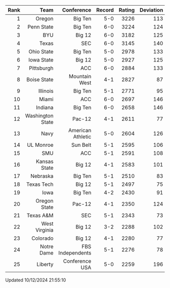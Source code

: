 | Rank  | Team                 | Conference           | Record   | Rating | Deviation |
| ---:  | ---:                 | ---:                 | ---:     | ---:   | ---:      |
| 1     | Oregon               | Big Ten              | 5-0      | 3226   | 113       |
| 2     | Penn State           | Big Ten              | 6-0      | 3224   | 124       |
| 3     | BYU                  | Big 12               | 6-0      | 3182   | 125       |
| 4     | Texas                | SEC                  | 6-0      | 3145   | 140       |
| 5     | Ohio State           | Big Ten              | 5-0      | 2978   | 133       |
| 6     | Iowa State           | Big 12               | 5-0      | 2927   | 125       |
| 7     | Pittsburgh           | ACC                  | 6-0      | 2884   | 133       |
| 8     | Boise State          | Mountain West        | 4-1      | 2827   | 87        |
| 9     | Illinois             | Big Ten              | 5-1      | 2771   | 95        |
| 10    | Miami                | ACC                  | 6-0      | 2697   | 146       |
| 11    | Indiana              | Big Ten              | 6-0      | 2658   | 146       |
| 12    | Washington State     | Pac-12               | 4-1      | 2611   | 77        |
| 13    | Navy                 | American Athletic    | 5-0      | 2604   | 126       |
| 14    | UL Monroe            | Sun Belt             | 5-1      | 2595   | 106       |
| 15    | SMU                  | ACC                  | 5-1      | 2591   | 108       |
| 16    | Kansas State         | Big 12               | 4-1      | 2583   | 101       |
| 17    | Nebraska             | Big Ten              | 5-1      | 2510   | 83        |
| 18    | Texas Tech           | Big 12               | 5-1      | 2497   | 75        |
| 19    | Iowa                 | Big Ten              | 4-2      | 2430   | 91        |
| 20    | Oregon State         | Pac-12               | 4-1      | 2350   | 124       |
| 21    | Texas A&M            | SEC                  | 5-1      | 2343   | 73        |
| 22    | West Virginia        | Big 12               | 3-2      | 2288   | 102       |
| 23    | Colorado             | Big 12               | 4-1      | 2280   | 77        |
| 24    | Notre Dame           | FBS Independents     | 5-1      | 2276   | 78        |
| 25    | Liberty              | Conference USA       | 5-0      | 2259   | 196       |

Updated 10/12/2024 21:55:10
